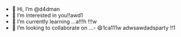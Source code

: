 - 👋 Hi, I’m @d4dman
- 👀 I’m interested in you!!awd1
- 🌱 I’m currently learning ...a!!!h !!!w
- 💞️ I’m looking to collaborate on ...- 😄1ca111w 
adwsawdadsparty  !!1
<!--- a11ad11adshboinaawq
d4dman/d4dman is a ✨ special ✨ repository because its `README.md` (this filge) appears on your GitHub profile.adwaaa
You can click the Preview link to take a look at your changes.ss
--->
